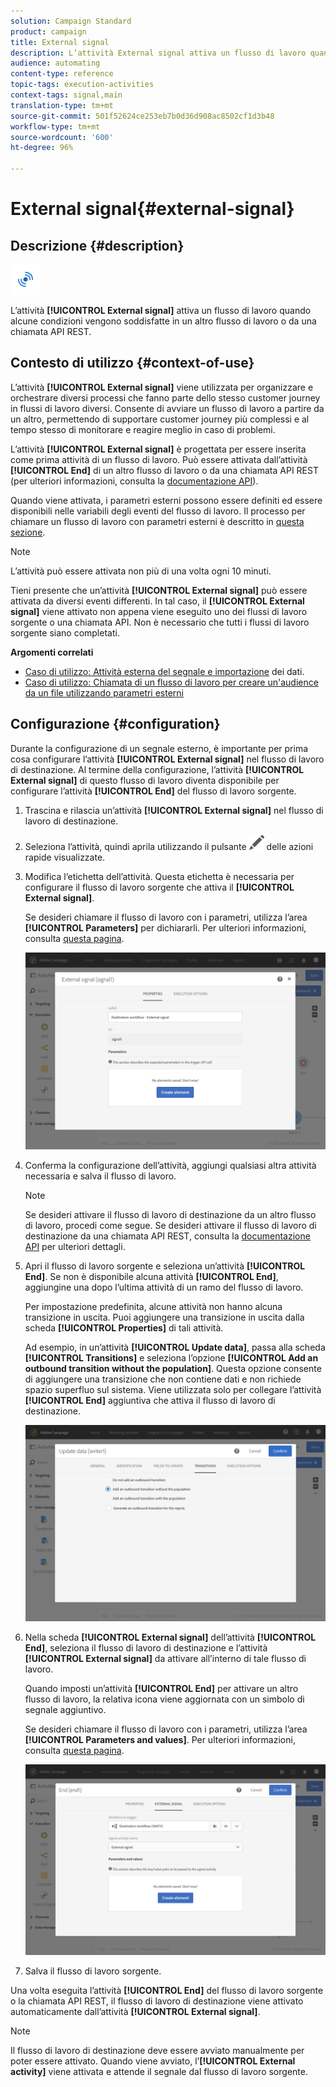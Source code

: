 ```yaml
---
solution: Campaign Standard
product: campaign
title: External signal
description: L’attività External signal attiva un flusso di lavoro quando alcune condizioni vengono soddisfatte in un altro flusso di lavoro.
audience: automating
content-type: reference
topic-tags: execution-activities
context-tags: signal,main
translation-type: tm+mt
source-git-commit: 501f52624ce253eb7b0d36d908ac8502cf1d3b48
workflow-type: tm+mt
source-wordcount: '600'
ht-degree: 96%

---
```



# External signal{#external-signal}

## Descrizione {#description}

![](assets/signal.png)

L’attività **[!UICONTROL External signal]** attiva un flusso di lavoro quando alcune condizioni vengono soddisfatte in un altro flusso di lavoro o da una chiamata API REST.

## Contesto di utilizzo {#context-of-use}

L’attività **[!UICONTROL External signal]** viene utilizzata per organizzare e orchestrare diversi processi che fanno parte dello stesso customer journey in flussi di lavoro diversi. Consente di avviare un flusso di lavoro a partire da un altro, permettendo di supportare customer journey più complessi e al tempo stesso di monitorare e reagire meglio in caso di problemi.

L’attività **[!UICONTROL External signal]** è progettata per essere inserita come prima attività di un flusso di lavoro. Può essere attivata dall’attività **[!UICONTROL End]** di un altro flusso di lavoro o da una chiamata API REST (per ulteriori informazioni, consulta la [documentazione API](../../api/using/triggering-a-signal-activity.md)).

Quando viene attivata, i parametri esterni possono essere definiti ed essere disponibili nelle variabili degli eventi del flusso di lavoro. Il processo per chiamare un flusso di lavoro con parametri esterni è descritto in [questa sezione](../../automating/using/calling-a-workflow-with-external-parameters.md).

>[!NOTE]
>
>L’attività può essere attivata non più di una volta ogni 10 minuti.

Tieni presente che un’attività **[!UICONTROL External signal]** può essere attivata da diversi eventi differenti. In tal caso, il **[!UICONTROL External signal]** viene attivato non appena viene eseguito uno dei flussi di lavoro sorgente o una chiamata API. Non è necessario che tutti i flussi di lavoro sorgente siano completati.

**Argomenti correlati**

* [Caso di utilizzo: Attività esterna del segnale e importazione](../../automating/using/external-signal-data-import.md) dei dati.
* [Caso di utilizzo: Chiamata di un flusso di lavoro per creare un&#39;audience da un file utilizzando parametri esterni](../../automating/using/use-case-calling-workflow.md)

## Configurazione {#configuration}

Durante la configurazione di un segnale esterno, è importante per prima cosa configurare l’attività **[!UICONTROL External signal]** nel flusso di lavoro di destinazione. Al termine della configurazione, l’attività **[!UICONTROL External signal]** di questo flusso di lavoro diventa disponibile per configurare l’attività **[!UICONTROL End]** del flusso di lavoro sorgente.

1. Trascina e rilascia un’attività **[!UICONTROL External signal]** nel flusso di lavoro di destinazione.
1. Seleziona l’attività, quindi aprila utilizzando il pulsante ![](assets/edit_darkgrey-24px.png) delle azioni rapide visualizzate.
1. Modifica l’etichetta dell’attività. Questa etichetta è necessaria per configurare il flusso di lavoro sorgente che attiva il **[!UICONTROL External signal]**.

   Se desideri chiamare il flusso di lavoro con i parametri, utilizza l’area **[!UICONTROL Parameters]** per dichiararli. Per ulteriori informazioni, consulta [questa pagina](../../automating/using/declaring-parameters-external-signal.md).

   ![](assets/external_signal_configuration.png)

1. Conferma la configurazione dell’attività, aggiungi qualsiasi altra attività necessaria e salva il flusso di lavoro.

   >[!NOTE]
   >
   >Se desideri attivare il flusso di lavoro di destinazione da un altro flusso di lavoro, procedi come segue. Se desideri attivare il flusso di lavoro di destinazione da una chiamata API REST, consulta la [documentazione API](../../api/using/triggering-a-signal-activity.md) per ulteriori dettagli.

1. Apri il flusso di lavoro sorgente e seleziona un’attività **[!UICONTROL End]**. Se non è disponibile alcuna attività **[!UICONTROL End]**, aggiungine una dopo l’ultima attività di un ramo del flusso di lavoro.

   Per impostazione predefinita, alcune attività non hanno alcuna transizione in uscita. Puoi aggiungere una transizione in uscita dalla scheda **[!UICONTROL Properties]** di tali attività.

   Ad esempio, in un’attività **[!UICONTROL Update data]**, passa alla scheda **[!UICONTROL Transitions]** e seleziona l’opzione **[!UICONTROL Add an outbound transition without the population]**. Questa opzione consente di aggiungere una transizione che non contiene dati e non richiede spazio superfluo sul sistema. Viene utilizzata solo per collegare l’attività **[!UICONTROL End]** aggiuntiva che attiva il flusso di lavoro di destinazione.

   ![](assets/external_signal_empty_transition.png)

1. Nella scheda **[!UICONTROL External signal]** dell’attività **[!UICONTROL End]**, seleziona il flusso di lavoro di destinazione e l’attività **[!UICONTROL External signal]** da attivare all’interno di tale flusso di lavoro.

   Quando imposti un’attività **[!UICONTROL End]** per attivare un altro flusso di lavoro, la relativa icona viene aggiornata con un simbolo di segnale aggiuntivo.

   Se desideri chiamare il flusso di lavoro con i parametri, utilizza l’area **[!UICONTROL Parameters and values]**. Per ulteriori informazioni, consulta [questa pagina](../../automating/using/defining-parameters-calling-workflow.md).

   ![](assets/external_signal_end.png)

1. Salva il flusso di lavoro sorgente.

Una volta eseguita l’attività **[!UICONTROL End]** del flusso di lavoro sorgente o la chiamata API REST, il flusso di lavoro di destinazione viene attivato automaticamente dall’attività **[!UICONTROL External signal]**.

>[!NOTE]
>
>Il flusso di lavoro di destinazione deve essere avviato manualmente per poter essere attivato. Quando viene avviato, l’**[!UICONTROL External activity]** viene attivata e attende il segnale dal flusso di lavoro sorgente.
